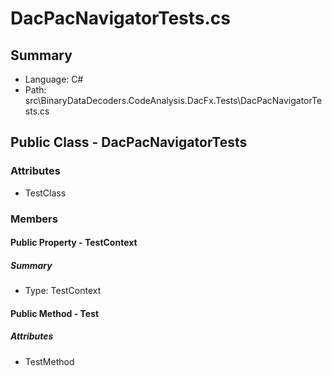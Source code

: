 ﻿# DacPacNavigatorTests.cs

## Summary

* Language: C#
* Path: src\BinaryDataDecoders.CodeAnalysis.DacFx.Tests\DacPacNavigatorTests.cs

## Public Class - DacPacNavigatorTests

### Attributes

 - TestClass

### Members

#### Public Property - TestContext

##### Summary

 * Type: TestContext 

#### Public Method - Test

##### Attributes

 - TestMethod


